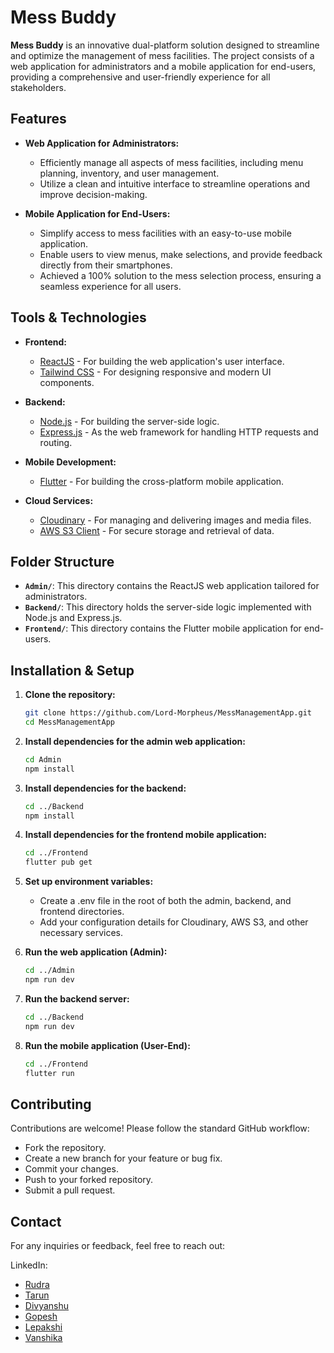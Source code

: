 # Mess Buddy

**Mess Buddy** is an innovative dual-platform solution designed to streamline and optimize the management of mess facilities. The project consists of a web application for administrators and a mobile application for end-users, providing a comprehensive and user-friendly experience for all stakeholders.

## Features

- **Web Application for Administrators:**
  - Efficiently manage all aspects of mess facilities, including menu planning, inventory, and user management.
  - Utilize a clean and intuitive interface to streamline operations and improve decision-making.

- **Mobile Application for End-Users:**
  - Simplify access to mess facilities with an easy-to-use mobile application.
  - Enable users to view menus, make selections, and provide feedback directly from their smartphones.
  - Achieved a 100% solution to the mess selection process, ensuring a seamless experience for all users.

## Tools & Technologies

- **Frontend:**
  - [ReactJS](https://reactjs.org/) - For building the web application's user interface.
  - [Tailwind CSS](https://tailwindcss.com/) - For designing responsive and modern UI components.

- **Backend:**
  - [Node.js](https://nodejs.org/) - For building the server-side logic.
  - [Express.js](https://expressjs.com/) - As the web framework for handling HTTP requests and routing.

- **Mobile Development:**
  - [Flutter](https://flutter.dev/) - For building the cross-platform mobile application.

- **Cloud Services:**
  - [Cloudinary](https://cloudinary.com/) - For managing and delivering images and media files.
  - [AWS S3 Client](https://aws.amazon.com/s3/) - For secure storage and retrieval of data.

## Folder Structure

- **`Admin/`**: This directory contains the ReactJS web application tailored for administrators.
- **`Backend/`**: This directory holds the server-side logic implemented with Node.js and Express.js.
- **`Frontend/`**: This directory contains the Flutter mobile application for end-users.

## Installation & Setup

1. **Clone the repository:**
   ```bash
   git clone https://github.com/Lord-Morpheus/MessManagementApp.git
   cd MessManagementApp
   ```

2. **Install dependencies for the admin web application:**
    ```bash
    cd Admin
    npm install
    ```

3. **Install dependencies for the backend:**
    ```bash
    cd ../Backend
    npm install
    ```

4. **Install dependencies for the frontend mobile application:**
    ```bash
    cd ../Frontend
    flutter pub get
    ```

5. **Set up environment variables:**

    - Create a .env file in the root of both the admin, backend, and frontend directories.
    - Add your configuration details for Cloudinary, AWS S3, and other necessary services.

6. **Run the web application (Admin):**
    ```bash
    cd ../Admin
    npm run dev
    ```

7. **Run the backend server:**
    ```bash
    cd ../Backend
    npm run dev
    ```

8. **Run the mobile application (User-End):**
    ```bash
    cd ../Frontend
    flutter run
    ```

## Contributing
Contributions are welcome! Please follow the standard GitHub workflow:

- Fork the repository.
- Create a new branch for your feature or bug fix.
- Commit your changes.
- Push to your forked repository.
- Submit a pull request.

## Contact
For any inquiries or feedback, feel free to reach out:

LinkedIn: 
- [Rudra](https://www.linkedin.com/in/rudra-iitm/)
- [Tarun](https://www.linkedin.com/in/tarun-srivastava-4b44b8256/)
- [Divyanshu](https://www.linkedin.com/in/divyanshu-pratik-12430426a/)
- [Gopesh](https://www.linkedin.com/in/gopesh-sharma-380070251/)
- [Lepakshi](https://www.linkedin.com/in/lepakshi-kumar-20a7b426b/)
- [Vanshika](https://www.linkedin.com/in/vanshika-116616273/)
